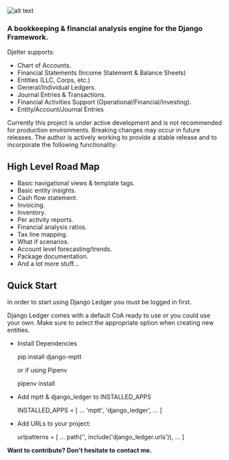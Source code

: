 ![alt text](https://storage.googleapis.com/django_ledger/logo/v2/django-ledger-logo%404x.png)

### A bookkeeping & financial analysis engine for the Django Framework.

Djetler supports:

- Chart of Accounts.
- Financial Statements (Income Statement & Balance Sheets)
- Entities (LLC, Corps, etc.)
- General/Individual Ledgers.
- Journal Entries & Transactions.
- Financial Activities Support (Operational/Financial/Investing).
- Entity/Account/Journal Entries 

Currently this project is under active development and is not recommended for production environments.
Breaking changes may occur in future releases.
The author is actively working to provide a stable release and to incorporate
the following functionality:

## High Level Road Map
- Basic navigational views & template tags.
- Basic entity insights.
- Cash flow statement.
- Invoicing.
- Inventory.
- Per activity reports.
- Financial analysis ratios.
- Tax line mapping.
- What if scenarios.
- Account level forecasting/trends.
- Package documentation.
- And a lot more stuff...

## Quick Start
In order to start using Django Ledger you must be logged in first.

Django Ledger comes with a default CoA ready to use or you could use your own.
Make sure to select the appropriate option when creating new entities.

* Install Dependencies


    pip install django-mptt
    
    
   or if using Pipenv
    
    pipenv install
    
* Add mptt & django_ledger to INSTALLED_APPS


    INSTALLED_APPS = [
        ...
        'mptt',
        'django_ledger',
        ...
    ]

* Add URLs to your project:


    urlpatterns = [
        ...
        path('', include('django_ledger.urls')),
        ...
    ]
    
__Want to contribute? Don't hesitate to contact me.__